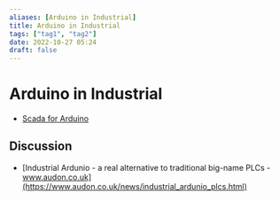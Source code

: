 ```yaml
---
aliases: [Arduino in Industrial]
title: Arduino in Industrial
tags: ["tag1", "tag2"]
date: 2022-10-27 05:24
draft: false
---
```


# Arduino in Industrial

- [Scada for Arduino](http://www.acimut.com/en/monitoriza/monitorizaforarduino.html)

## Discussion

- [Industrial Ardunio - a real alternative to traditional big-name PLCs - www.audon.co.uk](https://www.audon.co.uk/news/industrial_ardunio_plcs.html)
